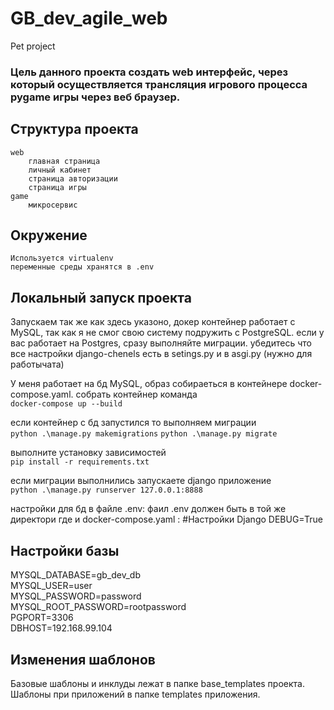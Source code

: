 # GB_dev_agile_web
Pet project 
###  Цель данного проекта создать web интерфейс, через который осуществляется трансляция игрового процесса pygame игры через веб браузер. ##
## Структура проекта  
    web  
        главная страница
        личный кабинет
        страница авторизации
        страница игры
    game
        микросервис

## Окружение
    Используется virtualenv
    переменные среды хранятся в .env

## Локальный запуск проекта
Запускаем так же как здесь указоно, докер контейнер работает с MySQL, так как я не смог свою систему подружить
с PostgreSQL.
если у вас работает на Postgres, сразу выполняйте миграции.
убедитесь что все настройки django-chenels есть в setings.py и в asgi.py (нужно для работычата)

У меня работает на бд MySQL, образ собираеться в контейнере docker-compose.yaml.
собрать контейнер команда \
```docker-compose up --build```

если контейнер с бд запустился то выполняем миграции\
``` python .\manage.py makemigrations ```
```python .\manage.py migrate  ```

выполните установку зависимостей\
```pip install -r requirements.txt```

если миграции выполнились запускаете django приложение\
```python .\manage.py runserver 127.0.0.1:8888```

настройки для бд в файле .env:
фаил .env должен быть в той же директори где и docker-compose.yaml :
#Настройки Django
DEBUG=True

## Настройки базы 
MYSQL_DATABASE=gb_dev_db \
MYSQL_USER=user \
MYSQL_PASSWORD=password \
MYSQL_ROOT_PASSWORD=rootpassword \
PGPORT=3306 \
DBHOST=192.168.99.104 

## Изменения шаблонов
Базовые шаблоны и инклуды лежат в папке base_templates проекта. Шаблоны при приложений в папке  templates приложения. 